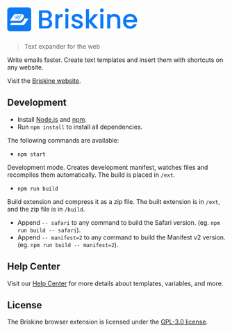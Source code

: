 # <img src="src/icons/briskine-combo.svg" with="300" height="55" alt="Briskine Browser Extension">

> Text expander for the web

Write emails faster. Create text templates and insert them with shortcuts on any website.

Visit the [Briskine website](https://www.briskine.com/).

## Development

* Install [Node.js](https://nodejs.org/en/) and [npm](https://www.npmjs.com/).
* Run `npm install` to install all dependencies.

The following commands are available:

* `npm start`

Development mode. Creates development manifest, watches files and recompiles them automatically.
The build is placed in `/ext`.

* `npm run build`

Build extension and compress it as a zip file. The built extension is in `/ext`, and the zip file is in `/build`.

* Append `-- safari` to any command to build the Safari version. (eg. `npm run build -- safari`).
* Append `-- manifest=2` to any command to build the Manifest v2 version. (eg. `npm run build -- manifest=2`).

## Help Center

Visit our [Help Center](https://help.briskine.com/) for more details about templates, variables, and more.

## License

The Briskine browser extension is licensed under the [GPL-3.0 license](/LICENSE).
